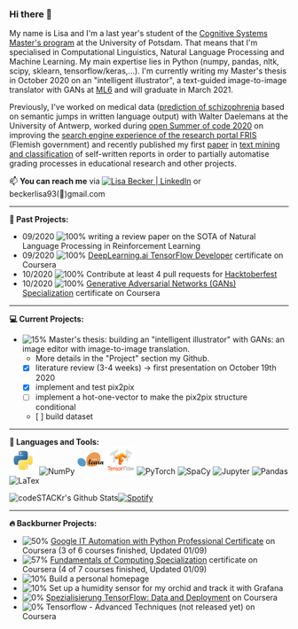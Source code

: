 ### Hi there 👋
My name is Lisa and I'm a last year's student of the [Cognitive Systems Master's program](https://www.ling.uni-potsdam.de/cogsys/ "Link to the University of Potsdam") at the University of Potsdam. That means that I'm specialised in Computational Linguistics, Natural Language Processing and Machine Learning. My main expertise lies in Python (numpy, pandas, nltk, scipy, sklearn, tensorflow/keras,...). I'm currently writing my Master's thesis in October 2020 on an "intelligent illustrator", a text-guided image-to-image translator with GANs at [ML6](https://ml6.eu "Link to ML6") and will graduate in March 2021.

Previously, I've worked on medical data ([prediction of schizophrenia](https://github.com/lisabecker/IM_SchizophreniaPrediction "Link to Github repo") based on semantic jumps in written language output) with Walter Daelemans at the University of Antwerp, worked during [open Summer of code 2020](https://osoc.be/editions/2020 "Link to osoc20") on improving the [search engine experience of the research portal FRIS](https://osoc20.github.io/FRISteam/ "Link to the project") (Flemish government) and recently published my first [paper](https://convention2.allacademic.com/one/aera/aera20/index.php?program_focus=view_paper&selected_paper_id=1577876&cmd=online_program_direct_link&sub_action=online_program "Link to paper") in [text mining and classification](https://github.com/lisabecker/PM_TextMining_TeacherReportsClassification "Link to Github repo") of self-written reports in order to partially automatise grading processes in educational research and other projects. 

:mailbox: **You can reach me** via [<img alt="Lisa Becker | LinkedIn" width="22px" src="https://cdn.jsdelivr.net/npm/simple-icons@v3/icons/linkedin.svg" />][linkedin] or beckerlisa93(:email:)gmail.com

__________________________________________________________________________________________________________________________________________________________________

**:book: Past Projects:**
- 09/2020 ![100%](https://progress-bar.dev/100) writing a review paper on the SOTA of Natural Language Processing in Reinforcement Learning
- 09/2020 ![100%](https://progress-bar.dev/100) [DeepLearning.ai TensorFlow Developer](https://www.coursera.org/professional-certificates/tensorflow-in-practice "Link to Coursera's Course") certificate on Coursera
- 10/2020 ![100%](https://progress-bar.dev/100) Contribute at least 4 pull requests for [Hacktoberfest](https://hacktoberfest.digitalocean.com/)
- 10/2020 ![100%](https://progress-bar.dev/100) [Generative Adversarial Networks (GANs) Specialization](https://www.coursera.org/specializations/generative-adversarial-networks-gans?skipBrowseRedirect=true) certificate on Coursera

 __________________________________________________________________________________________________________________________________________________________________

 **:computer: Current Projects:**
- ![15%](https://progress-bar.dev/15) Master's thesis: building an "intelligent illustrator" with GANs: an image editor with image-to-image translation. 
  - More details in the "Project" section my Github.
  - [x] literature review (3-4 weeks) -> first presentation on October 19th 2020
  - [x] implement and test pix2pix
  - [ ] implement a hot-one-vector to make the pix2pix structure conditional
  - [ ] build dataset
    
 __________________________________________________________________________________________________________________________________________________________________

**:wrench: Languages and Tools:**</br>
<img src="https://raw.githubusercontent.com/github/explore/80688e429a7d4ef2fca1e82350fe8e3517d3494d/topics/python/python.png" alt="Python" width="50"/>
<img src="https://github.com/valohai/ml-logos/raw/master/numpy-logo.svg" alt="NumPy" width="50"/>
<img src="https://raw.githubusercontent.com/github/explore/80688e429a7d4ef2fca1e82350fe8e3517d3494d/topics/scikit-learn/scikit-learn.png" alt="Scikit-Learn" width="50"/>
<img src="https://raw.githubusercontent.com/github/explore/80688e429a7d4ef2fca1e82350fe8e3517d3494d/topics/tensorflow/tensorflow.png" alt="Tensorflow" width="50"/>
<img src="https://github.com/pytorch/pytorch/blob/master/docs/source/_static/img/pytorch-logo-dark.png" alt="PyTorch" width="100"/>
<img src="https://github.com/explosion/spaCy/raw/master/website/src/images/logo.svg" alt="SpaCy" width="100"/>
<img src="https://github.com/jupyter/design/raw/master/logos/Rectangle%20Logo/rectanglelogo-greytext-orangebody-greymoons/rectanglelogo-greytext-orangebody-greymoons.svg" alt="Jupyter" width="100"/>
<img src="https://github.com/valohai/ml-logos/raw/master/pandas.svg" alt="Pandas" width="100"/>
<img src="https://camo.githubusercontent.com/27a6fe535791bdc7cfe877e27cbfd1f94ce8fe23/68747470733a2f2f75706c6f61642e77696b696d656469612e6f72672f77696b6970656469612f636f6d6d6f6e732f392f39322f4c615465585f6c6f676f2e737667" alt="LaTex" width="80"/>

<img align="left" alt="codeSTACKr's Github Stats" src="https://github-readme-stats.lisabecker.vercel.app/api?username=lisabecker&show_icons=true&hide_border=true&theme=vue"/>

[![Spotify](https://novatorem.lisabecker.vercel.app/api/spotify)](https://open.spotify.com/user/shiba93)

[linkedin]: https://www.linkedin.com/in/becker-lisa/


 __________________________________________________________________________________________________________________________________________________________________

 **:fire: Backburner Projects:**
- ![50%](https://progress-bar.dev/50) [Google IT Automation with Python Professional Certificate](https://www.coursera.org/professional-certificates/google-it-automation#courses "Link to Coursera's Course") on Coursera (3 of 6 courses finished, Updated 01/09)
- ![57%](https://progress-bar.dev/57) [Fundamentals of Computing Specialization](https://www.coursera.org/specializations/computer-fundamentals#courses "Link to Coursera's Course")
 certificate on Coursera (4 of 7 courses finished, Updated 01/09)
- ![10%](https://progress-bar.dev/10) Build a personal homepage
- ![10%](https://progress-bar.dev/10) Set up a humidity sensor for my orchid and track it with Grafana
- ![0%](https://progress-bar.dev/0) [Spezialisierung TensorFlow: Data and Deployment](https://www.coursera.org/specializations/tensorflow-data-and-deployment?utm_source=Email&utm_medium=TheBatch&utm_campaign=TF3) on Coursera
- ![0%](https://progress-bar.dev/0) Tensorflow - Advanced Techniques (not released yet) on Coursera

